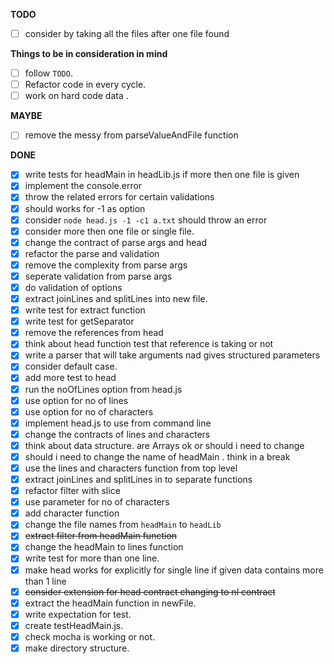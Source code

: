 **TODO**
- [ ] consider by taking all the files after one file found

**Things to be in consideration in mind**
- [ ] follow `TODO`.
- [ ] Refactor code in every cycle.
- [ ] work on hard code data .

**MAYBE**
- [ ] remove the messy from parseValueAndFile function

**DONE**
- [x] write tests for headMain in headLib.js if more then one file is given
- [x] implement the console.error
- [x] throw the related errors for certain validations
- [x] should works for -1 as option
- [x] consider `node head.js -1 -c1 a.txt` should throw an error
- [x] consider more then one file or single file.
- [x] change the contract of parse args and head
- [x] refactor the parse and validation
- [x] remove the complexity from parse args
- [x] seperate validation from parse args
- [x] do validation of options 
- [x] extract joinLines and splitLines into new file.
- [x] write test for extract function
- [x] write test for getSeparator
- [x] remove the references from head
- [x] think about head function test that reference is taking or not
- [x] write a parser that will take arguments nad gives structured parameters
- [x] consider default case.
- [x] add more test to head
- [x] run the noOfLines option from head.js
- [x] use option for no of lines 
- [x] use option for no of characters
- [x] implement head.js to use from command line
- [x] change the contracts of lines and characters
- [x] think about data structure. are Arrays ok or should i need to change
- [x] should i need to change the name of headMain . think in a break
- [x] use the lines and characters function from top level
- [x] extract joinLines and splitLines in to separate functions
- [x] refactor filter with slice
- [x] use parameter for no of characters
- [x] add character function
- [x] change the file names from `headMain` to `headLib` 
- [x] ~~extract filter from headMain function~~
- [x] change the headMain to lines function
- [x] write test for more than one line.
- [x] make head works for explicitly for single line 
      if given data contains more than 1 line
- [x] ~~consider extension for head contract changing to nl contract~~
- [x] extract the headMain function in newFile.
- [x] write expectation for test.
- [x] create testHeadMain.js.
- [x] check mocha is working or not.
- [x] make directory structure.